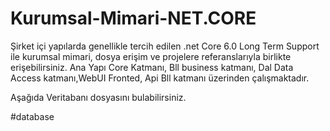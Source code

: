 # Kurumsal-Mimari-NET.CORE

Şirket içi yapılarda genellikle tercih edilen .net Core 6.0 Long Term Support ile kurumsal mimari, dosya erişim ve projelere referanslarıyla birlikte erişebilirsiniz.
Ana Yapı Core Katmanı, Bll business katmanı, Dal Data Access katmanı,WebUI Fronted, Api Bll katmanı üzerinden çalışmaktadır.

Aşağıda Veritabanı dosyasını bulabilirsiniz.

#database
